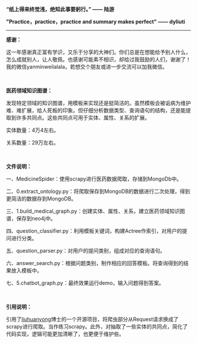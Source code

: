 **“纸上得来终觉浅，绝知此事要躬行。”  —— 陆游**

**"Practice，practice，practice and summary makes perfect" —— dyliuti**

------



**感谢：**

这一年感谢真正富有学识，又乐于分享的大神们。你们总是在想能给予别人什么，怎么成就别人，让人敬佩。也感谢可能素不相识，却给过我鼓励的人们，谢谢了！我的微信yanminweilalala，若想交个朋友或进一步交流可以加我微信。

<br>

**医药领域知识图谱：**

发现特定领域的知识图谱，用模板来实现还是挺简洁的。虽然模板会被诟病为维护难、难扩展，给人死板的印象。但仔细分析数据类型、查询语句的结构，还是能提取到许多共同点。这些共同点可用于实体、属性、关系的扩展。

实体数量：4万4左右。

关系数量：29万左右。

<br>

**文件说明：**

一、MedicineSpider：使用scrapy进行医药数据爬取，存储到MongoDb中。

二、0.extract_ontology.py：将爬取保存到MongoDB的数据进行二次处理，得到更简洁的数据存到MongoDB。

三、1.build_medical_graph.py：创建实体、属性、关系，建立医药领域知识图谱，保存到neo4j中。

四、question_classifier.py：利用模板关键词，构建Actree作索引，对用户的提问进行分类。

五、question_parser.py：对用户的提问类别，组成对应的查询语句。

六、answer_search.py：根据问题类别，制作相应的回答模板。将查询得到的结果放入模板中。

七、5.chatbot_graph.py：最终效果运行demo，输入问题得到答案。

<br>

**引用说明：**

引用了[liuhuanyong](https://github.com/liuhuanyong/QASystemOnMedicalKG)博士的一个开源项目，将爬虫部分从Request请求换成了scrapy进行爬取。当作练习scrapy。此外，对抽取了一些实体的共同点，简化了代码实现，逻辑可能更加清晰了，也更便于维护些。

